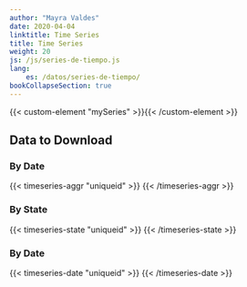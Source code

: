 ```yaml
---
author: "Mayra Valdes"
date: 2020-04-04
linktitle: Time Series
title: Time Series
weight: 20
js: /js/series-de-tiempo.js
lang:
    es: /datos/series-de-tiempo/
bookCollapseSection: true
---
```


{{< custom-element "mySeries" >}}{{< /custom-element >}}

## Data to Download

### By Date
{{< timeseries-aggr "uniqueid" >}}
{{< /timeseries-aggr >}}

### By State
{{< timeseries-state "uniqueid" >}}
{{< /timeseries-state >}}

### By Date
{{< timeseries-date "uniqueid" >}}
{{< /timeseries-date >}}
